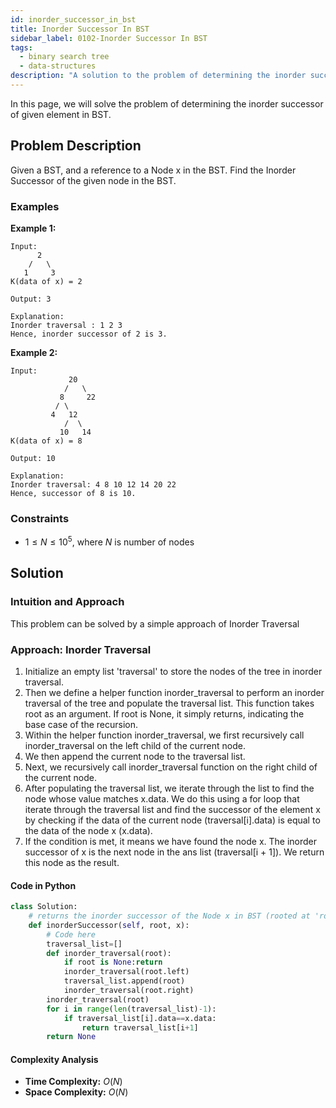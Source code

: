```yaml
---
id: inorder_successor_in_bst
title: Inorder Successor In BST
sidebar_label: 0102-Inorder Successor In BST
tags:
  - binary search tree
  - data-structures
description: "A solution to the problem of determining the inorder successor of given element in BST"
---
```


In this page, we will solve the problem of determining the inorder successor of given element in BST.

## Problem Description

Given a BST, and a reference to a Node x in the BST. Find the Inorder Successor of the given node in the BST.

### Examples

**Example 1:**

```plaintext
Input:
      2
    /   \
   1     3
K(data of x) = 2

Output: 3 

Explanation: 
Inorder traversal : 1 2 3 
Hence, inorder successor of 2 is 3.
```

**Example 2:**

```plaintext
Input:
             20
            /   \
           8     22
          / \
         4   12
            /  \
           10   14
K(data of x) = 8

Output: 10

Explanation:
Inorder traversal: 4 8 10 12 14 20 22
Hence, successor of 8 is 10.
```

### Constraints

- $1 \leq N \leq10^5$, where $N$ is number of nodes

## Solution

### Intuition and Approach

This problem can be solved by a simple approach of Inorder Traversal 
<Tabs>
 <tabItem value="Inorder Traversal" label="Inorder Traversal">

### Approach: Inorder Traversal

1. Initialize an empty list 'traversal' to store the nodes of the tree in inorder traversal.
2. Then we define a helper function inorder_traversal to perform an inorder traversal of the tree and populate the traversal list. This function takes root as an argument. If root is None, it simply returns, indicating the base case of the recursion.
3. Within the helper function inorder_traversal, we first recursively call inorder_traversal on the left child of the current node.
4. We then append the current node to the traversal list.
5. Next, we recursively call inorder_traversal function on the right child of the current node.
6. After populating the traversal list, we iterate through the list to find the node whose value matches x.data. We do this using a for loop that iterate through the traversal list and find the successor of the element x by checking if the data of the current node (traversal[i].data) is equal to the data of the node x (x.data).
7. If the condition is met, it means we have found the node x. The inorder successor of x is the next node in the ans list (traversal[i + 1]). We return this node as the result.

#### Code in Python
```python
class Solution:
    # returns the inorder successor of the Node x in BST (rooted at 'root')
    def inorderSuccessor(self, root, x):
        # Code here
        traversal_list=[]
        def inorder_traversal(root):
            if root is None:return 
            inorder_traversal(root.left)
            traversal_list.append(root)
            inorder_traversal(root.right)
        inorder_traversal(root)
        for i in range(len(traversal_list)-1):
            if traversal_list[i].data==x.data:
                return traversal_list[i+1]
        return None
```

#### Complexity Analysis

- **Time Complexity:** $O(N)$
- **Space Complexity:** $O(N)$

</tabItem>
</Tabs>
